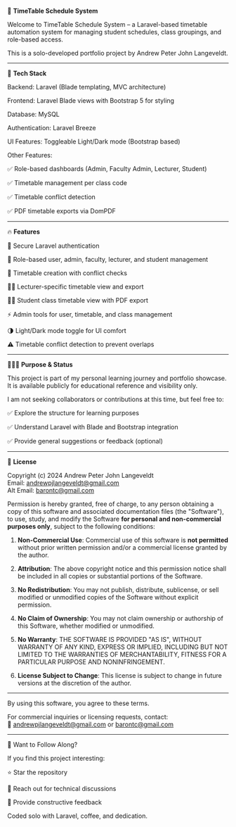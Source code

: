 🧠 **TimeTable Schedule System**

Welcome to TimeTable Schedule System – a Laravel-based timetable automation system for managing student schedules, class groupings, and role-based access.

This is a solo-developed portfolio project by Andrew Peter John Langeveldt.
______________________________________________________________________________________________________________________________________________

🚀 **Tech Stack**

Backend: Laravel (Blade templating, MVC architecture)

Frontend: Laravel Blade views with Bootstrap 5 for styling

Database: MySQL

Authentication: Laravel Breeze

UI Features: Toggleable Light/Dark mode (Bootstrap based)

Other Features:

✅ Role-based dashboards (Admin, Faculty Admin, Lecturer, Student)

✅ Timetable management per class code

✅ Timetable conflict detection

✅ PDF timetable exports via DomPDF
______________________________________________________________________________________________________________________________________________

🔥 **Features**

🔐 Secure Laravel authentication

👥 Role-based user, admin, faculty, lecturer, and student management

📅 Timetable creation with conflict checks

🧑‍🏫 Lecturer-specific timetable view and export

🧑‍🎓 Student class timetable view with PDF export

⚡ Admin tools for user, timetable, and class management

🌗 Light/Dark mode toggle for UI comfort

⚠️ Timetable conflict detection to prevent overlaps
______________________________________________________________________________________________________________________________________________

🙋🏽‍♂️ **Purpose & Status**

This project is part of my personal learning journey and portfolio showcase.
It is available publicly for educational reference and visibility only.

I am not seeking collaborators or contributions at this time, but feel free to:

✅ Explore the structure for learning purposes

✅ Understand Laravel with Blade and Bootstrap integration

✅ Provide general suggestions or feedback (optional)
______________________________________________________________________________________________________________________________________________

📌 **License**

Copyright (c) 2024 Andrew Peter John Langeveldt  
Email: andrewpjlangeveldt@gmail.com  
Alt Email: barontc@gmail.com

Permission is hereby granted, free of charge, to any person obtaining a copy of this software and associated documentation files (the "Software"), to use, study, and modify the Software **for personal and non-commercial purposes only**, subject to the following conditions:

1. **Non-Commercial Use**: Commercial use of this software is **not permitted** without prior written permission and/or a commercial license granted by the author.

2. **Attribution**: The above copyright notice and this permission notice shall be included in all copies or substantial portions of the Software.

3. **No Redistribution**: You may not publish, distribute, sublicense, or sell modified or unmodified copies of the Software without explicit permission.

4. **No Claim of Ownership**: You may not claim ownership or authorship of this Software, whether modified or unmodified.

5. **No Warranty**: THE SOFTWARE IS PROVIDED "AS IS", WITHOUT WARRANTY OF ANY KIND, EXPRESS OR IMPLIED, INCLUDING BUT NOT LIMITED TO THE WARRANTIES OF MERCHANTABILITY, FITNESS FOR A PARTICULAR PURPOSE AND NONINFRINGEMENT.

6. **License Subject to Change**: This license is subject to change in future versions at the discretion of the author.

---

By using this software, you agree to these terms.

For commercial inquiries or licensing requests, contact:  
📧 andrewpjlangeveldt@gmail.com or barontc@gmail.com
______________________________________________________________________________________________________________________________________________

👀 Want to Follow Along?

If you find this project interesting:

⭐ Star the repository

🧩 Reach out for technical discussions

💬 Provide constructive feedback

Coded solo with Laravel, coffee, and dedication.
